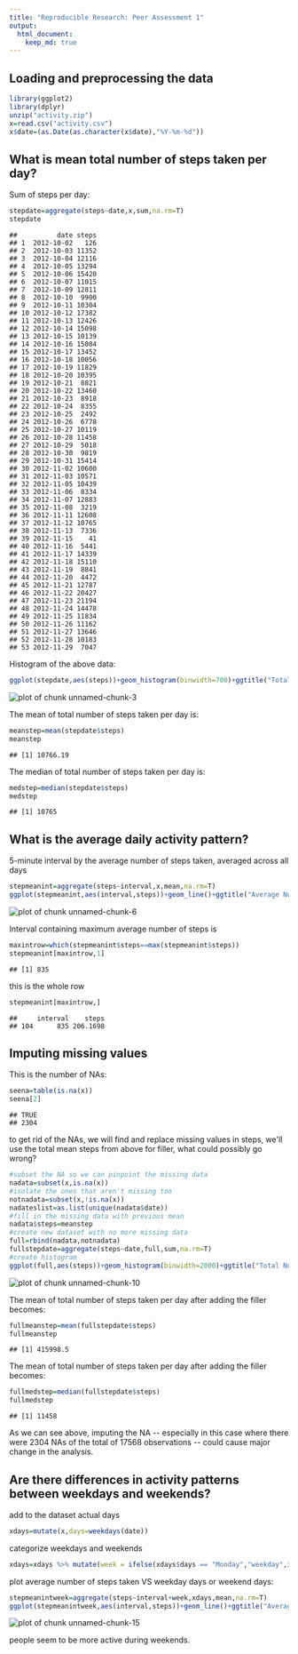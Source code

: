 ```yaml
---
title: "Reproducible Research: Peer Assessment 1"
output: 
  html_document:
    keep_md: true
---
```



## Loading and preprocessing the data

```r
library(ggplot2)
library(dplyr)
unzip("activity.zip")
x=read.csv("activity.csv")
x$date=(as.Date(as.character(x$date),"%Y-%m-%d"))
```

## What is mean total number of steps taken per day?
Sum of steps per day:

```r
stepdate=aggregate(steps~date,x,sum,na.rm=T)
stepdate
```

```
##          date steps
## 1  2012-10-02   126
## 2  2012-10-03 11352
## 3  2012-10-04 12116
## 4  2012-10-05 13294
## 5  2012-10-06 15420
## 6  2012-10-07 11015
## 7  2012-10-09 12811
## 8  2012-10-10  9900
## 9  2012-10-11 10304
## 10 2012-10-12 17382
## 11 2012-10-13 12426
## 12 2012-10-14 15098
## 13 2012-10-15 10139
## 14 2012-10-16 15084
## 15 2012-10-17 13452
## 16 2012-10-18 10056
## 17 2012-10-19 11829
## 18 2012-10-20 10395
## 19 2012-10-21  8821
## 20 2012-10-22 13460
## 21 2012-10-23  8918
## 22 2012-10-24  8355
## 23 2012-10-25  2492
## 24 2012-10-26  6778
## 25 2012-10-27 10119
## 26 2012-10-28 11458
## 27 2012-10-29  5018
## 28 2012-10-30  9819
## 29 2012-10-31 15414
## 30 2012-11-02 10600
## 31 2012-11-03 10571
## 32 2012-11-05 10439
## 33 2012-11-06  8334
## 34 2012-11-07 12883
## 35 2012-11-08  3219
## 36 2012-11-11 12608
## 37 2012-11-12 10765
## 38 2012-11-13  7336
## 39 2012-11-15    41
## 40 2012-11-16  5441
## 41 2012-11-17 14339
## 42 2012-11-18 15110
## 43 2012-11-19  8841
## 44 2012-11-20  4472
## 45 2012-11-21 12787
## 46 2012-11-22 20427
## 47 2012-11-23 21194
## 48 2012-11-24 14478
## 49 2012-11-25 11834
## 50 2012-11-26 11162
## 51 2012-11-27 13646
## 52 2012-11-28 10183
## 53 2012-11-29  7047
```

Histogram of the above data:

```r
ggplot(stepdate,aes(steps))+geom_histogram(binwidth=700)+ggtitle("Total Number of Steps Taken Each Day")
```

![plot of chunk unnamed-chunk-3](figure/unnamed-chunk-3-1.png) 

The mean of total number of steps taken per day is:

```r
meanstep=mean(stepdate$steps)
meanstep
```

```
## [1] 10766.19
```

The median of total number of steps taken per day is:

```r
medstep=median(stepdate$steps)
medstep
```

```
## [1] 10765
```

## What is the average daily activity pattern?
5-minute interval by the average number of steps taken, averaged across all days 

```r
stepmeanint=aggregate(steps~interval,x,mean,na.rm=T)
ggplot(stepmeanint,aes(interval,steps))+geom_line()+ggtitle("Average Number of Steps VS 5-minute intervals")
```

![plot of chunk unnamed-chunk-6](figure/unnamed-chunk-6-1.png) 

Interval containing maximum average number of steps is 

```r
maxintrow=which(stepmeanint$steps==max(stepmeanint$steps))
stepmeanint[maxintrow,1]
```

```
## [1] 835
```

this is the whole row

```r
stepmeanint[maxintrow,]
```

```
##     interval    steps
## 104      835 206.1698
```
## Imputing missing values
This is the number of NAs:

```r
seena=table(is.na(x))
seena[2]
```

```
## TRUE 
## 2304
```

to get rid of the NAs, we will find and replace missing values in steps, we'll use the total mean steps from above for filler, what could possibly go wrong?

```r
#subset the NA so we can pinpoint the missing data
nadata=subset(x,is.na(x))
#isolate the ones that aren't missing too
notnadata=subset(x,!is.na(x))
nadateslist=as.list(unique(nadata$date))
#fill in the missing data with previous mean
nadata$steps=meanstep
#create new dataset with no more missing data
full=rbind(nadata,notnadata)
fullstepdate=aggregate(steps~date,full,sum,na.rm=T)
#create histogram
ggplot(full,aes(steps))+geom_histogram(binwidth=2000)+ggtitle("Total Number of Steps Taken Each Day")
```

![plot of chunk unnamed-chunk-10](figure/unnamed-chunk-10-1.png) 

The mean of total number of steps taken per day after adding the filler becomes:

```r
fullmeanstep=mean(fullstepdate$steps)
fullmeanstep
```

```
## [1] 415998.5
```

The mean of total number of steps taken per day after adding the filler becomes:

```r
fullmedstep=median(fullstepdate$steps)
fullmedstep
```

```
## [1] 11458
```

As we can see above, imputing the NA -- especially in this case where there were 2304 NAs of the total of 17568 observations -- could cause major change in the analysis.


## Are there differences in activity patterns between weekdays and weekends?
add to the dataset actual days 

```r
xdays=mutate(x,days=weekdays(date))
```

categorize weekdays and weekends

```r
xdays=xdays %>% mutate(week = ifelse(xdays$days == "Monday","weekday",ifelse(xdays$days == "Tuesday","weekday",ifelse(xdays$days =="Wednesday","weekday",ifelse(xdays$days =="Thursday","weekday",ifelse(xdays$days =="Friday","weekday",ifelse(xdays$days == "Saturday","weekend",ifelse(xdays$days =="Sunday","weekend", 0))))))))
```

plot average number of steps taken VS weekday days or weekend days:

```r
stepmeanintweek=aggregate(steps~interval+week,xdays,mean,na.rm=T)
ggplot(stepmeanintweek,aes(interval,steps))+geom_line()+ggtitle("Average Number of Steps VS 5-minute intervals")+facet_grid(.~week)
```

![plot of chunk unnamed-chunk-15](figure/unnamed-chunk-15-1.png) 

people seem to be more active during weekends.
